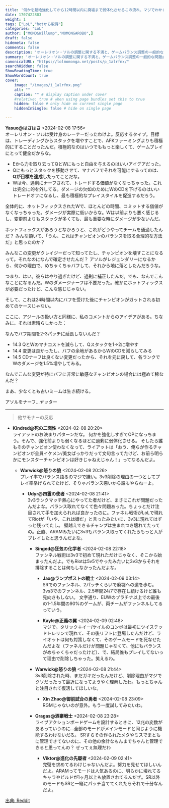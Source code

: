 ```yaml
---
title: '何かを超絶強化してから12時間以内に廃墟まで弱体化させるこの流れ、マジでわからんわ。'
date: 1707422803
weight: 1
tags: ["LoL","hotから取得"]
categories: "LoL"
author: ["MOMO&Willump","MOMONGAROBO",]
draft: false
hidemeta: false
comments: false
description: 'オーレリオン・ソルの調整に関する不満と、ゲームバランス調整の一般的な問題点についての議論です。'
summary: 'オーレリオン・ソルの調整に関する不満と、ゲームバランス調整の一般的な問題点についての議論です。'
canonicalURL: "https://lolmomonga.net/posts/p_1alrfnx/"
searchHidden: false
ShowReadingTime: true
ShowWordCount: true
cover:
    image: "/images/i_1alrfnx.png"
    alt: ""
    caption: "" # display caption under cover
    #relative: true # when using page bundles set this to true
    hidden: false # only hide on current single page
    hiddenInSingle: false # hide on single page

---
```

**Yasuo@はさはさ** <2024-02-08 17:56>  
オーレリオン・ソルは受け身のレーナーだったわけよ。反応するタイプ。目標は、トレーディングからスタックを増やすことで、AFKファーミングよりも積極的にすることだったんだ。積極的なのはいつでももっと楽しくて、ゲームプレイにとって健全だからな。

* Eから力を取り去ってQとWにもっと自由を与えるのはいいアイデアだった。
* Qにもっとスタックを移動させて、マナバフでそれを可能にするってのは、**Qが目標を達成した**ってことだな。
* Wは今、過剰にナーフされて、トレードする価値がなくなっちゃった。これは完全に的を外してる。ダメージの欠如のためにWのCDを下げるのはいいトレードオフになるし、最も積極的なプレイスタイルを促進するだろう。

全体的に、ホットフィックスされたWで、ほとんどの時間、コミットする価値がなくなっちゃった。ダメージが実際に低いからな。Wは以前よりも悪く感じるし、変更前よりもスタックが多くても、最も重要な時にダメージが少ないんだ。

ホットフィックスがあろうとなかろうと、これがどうやってチームを通過したんだ？ みんな頷いて、「うん、これはチャンピオンのバランスを取る合理的な方法だ」と思ったのか？

みんなこの変更がクレイジーだって知ってたし、チャンピオンを壊すことになるって。それなのになんで確定させたんだ？ アソルがレジェンダリーになるから、何かの理由で、めちゃくちゃバフして、それから地に落としたんだろうな。

つまり、はい。彼らはやり過ぎたけど、過剰に補正したんだ。でも、なんでこんなことになるんだ。Wのダメージナーフは不要だった。確かにホットフィックスが必要だったけど、こんな感じじゃない。

そして、これは24時間以内にバフを受けた後にチャンピオンがガットされる初めてのケースじゃない。

ここに、アジールの扱い方と同様に、私のコメントからのアイデアがある。ちなみに、それは素晴らしかった：

なんでバフ期間を2-3パッチに延長しないんだ？

* 14.3 QとWのマナコストを減らして、Qスタックを1->2に増やす
* 14.4 変更は良かったし、バフの余地があるからWのCDを減らしてみる
* 14.5 CDナーフは良くない変更だったから、それを元に戻して、各ランクでWのダメージを1.5%増やしてみる。

なんでこんな変更が特にバフに非常に敏感なチャンピオンの場合には極めて稀なんだ？

まあ、少なくとも古いミームは生き続ける。

アソルをナーフ...ヤッター  

---

> 他サモナーの反応  

- **Kindred@死の二面性** <2024-02-08 20:20>   
ライアットのお決まりパターンだな。
何かを強化しすぎてOPになっちまう。そんで、強化前よりも弱くなるほどに過剰に弱体化させる。
そしたら誰もそのチャンピオン使わなくなって、ライアットは「おう、俺らが作るチャンピオンが全員イケメン/美女ばっかりだって文句言ってたけど、お前ら明らかにモンスターチャンピオンは好きじゃねえじゃん！」ってなるんだよ。  

  - **Warwick@怒りの狼** <2024-02-08 20:26>   
  プレイ率でバランス語るのマジで嫌い。3v3削除の理由の一つとしてプレイ率挙げられてたけど、そりゃバランス悪いから誰もやらねーよ。  

    - **Udyr@四霊の使者** <2024-02-08 21:41>   
    3v3ランクマッチ熱心にやってた者だけど、まさにこれが問題だったんだよな。バランス取れてなくて色々問題あった。ちょっとだけ注目されて手を加えられれば良かったのに。ファネル戦術がLoLで現れてRiotが「いや、これは嫌だ」と言ったみたいに、3v3に現れてはずっと残ってたし。
壁越えできるチャンプは生まれつき壊れてたっての。正直、ARAMみたいに3v3もバランス取ってくれたらもっと人がプレイしたと思うんだよな。  

      - **Singed@狂気の化学者** <2024-02-08 22:18>   
      ファンネル戦術は3v3で初めて現れただけじゃなく、そこから始まったんだよ。でもRiotは5v5でやったみたいに3v3からそれを排除することは何もしなかったんだよな。  

        - **Jax@ランプポストの戦士** <2024-02-09 03:14>   
        SRでのファンネル、2パッチくらいで廃墟への道を歩む。
3vs3でのファンネル、2.5年間24/7で存在し続けるけど誰も見向きもしない。
文字通り、EUWのプラチナ以上での最後の1-1.5年間の90%のゲームが、両チームがファンネルしてるっていう。  

        - **Kayle@正義の翼** <2024-02-09 02:48>   
        マジで。タリック＋イー/ケイルのコンボは最初にツイステッドトレリンで現れて、その後リフトに登場したんだけど、ライオットは何も対策しなくて、そのゲームモードを死なせたんだよな（ファネルだけが問題じゃなくて、他にもバランスがめちゃくちゃだったけど）、で、結局誰もプレイしてないって理由で削除しちゃった。笑えるわ。  

      - **Warwick@怒りの狼** <2024-02-08 21:44>   
      3v3削除された時、まだガキだったんだけど、削除理由がマジでクソだったって最近になってようやく理解したわ。もっとちゃんと注目されて復活してほしいな。  

        - **Xin Zhao@御前試合の勇者** <2024-02-08 23:09>   
        RGMじゃないのが意外。もう一度試してみたいわ。  

      - **Gragas@酒豪戦士** <2024-02-08 23:28>   
      ライブアクションボードゲームを設計するときに、12兆の変数があるっていうのに…全部のモードがメインモードと同じように機能するわけないだろ。
SRすらその作られたメタやミスでまともに管理できてないのに、その他の余計なもんまでちゃんと管理できると思ってんの？
ぜってぇ無理だわ  

        - **Viktor@進化の先駆者** <2024-02-09 02:41>   
        完璧を求めてるわけじゃないんだよ。努力を見せてほしいんだよ。ARAMってモードは人気あるのに、明らかに壊れてるキャラやビルドが1ヶ月以上も放置されてるんだぜ。SR以外のモードもSRと一緒にパッチ当ててくれたらそれで十分なんだよ。  




[出典: Reddit](https://www.reddit.com//r/leagueoflegends/comments/1alrfnx/i_do_not_understand_this_trend_to_overbuff/)
